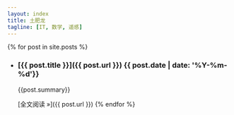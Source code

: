 ```yaml
---
layout: index
title: 土肥龙
tagline: [IT, 数学, 遥感]
---
```


{% for post in site.posts %}
- ### [{{ post.title }}]({{ post.url }}) <time>{{ post.date | date: '%Y-%m-%d'}}</time>

  {{post.summary}}

  [全文阅读 &raquo;]({{ post.url }})
{% endfor %}


